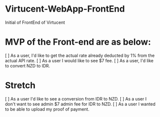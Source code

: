 # Virtucent-WebApp-FrontEnd
Initial of FrontEnd of Virtucent


# MVP of the Front-end are as below: 
[ ] As a user, I'd like to get the actual rate already deducted by 1% from the actual API rate. 
[ ] As a user I would like to see $7 fee. 
[ ] As a user, I'd like to convert NZD to IDR. 

# Stretch 
[ ] As a user I'd like to see a conversion from IDR to NZD. 
[ ] As a user I don't want to see admin $7 admin fee for IDR to NZD. 
[ ] As a user I wanted to be able to upload my proof of payment. 
